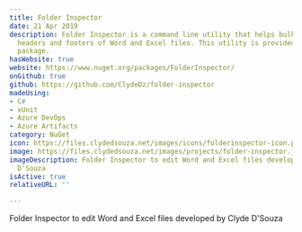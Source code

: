 ```yaml
---
title: Folder Inspector
date: 21 Apr 2019
description: Folder Inspector is a command line utility that helps bulk update the
  headers and footers of Word and Excel files. This utility is provided via a NuGet
  package.
hasWebsite: true
website: https://www.nuget.org/packages/FolderInspector/
onGithub: true
github: https://github.com/ClydeDz/folder-inspector
madeUsing:
- C#
- xUnit
- Azure DevOps
- Azure Artifacts
category: NuGet
icon: https://files.clydedsouza.net/images/icons/folderinspector-icon.png
image: https://files.clydedsouza.net/images/projects/folder-inspector.jpg
imageDescription: Folder Inspector to edit Word and Excel files developed by Clyde
  D'Souza
isActive: true
relativeURL: ''

---
```

Folder Inspector to edit Word and Excel files developed by Clyde D'Souza